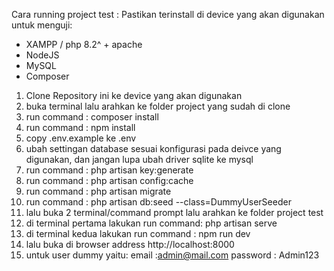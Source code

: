 Cara running project test :
Pastikan terinstall di device yang akan digunakan untuk menguji:
- XAMPP / php 8.2^ + apache
- NodeJS
- MySQL
- Composer

1. Clone Repository ini ke device yang akan digunakan
2. buka terminal lalu arahkan ke folder project yang sudah di clone
3. run command : composer install
4. run command : npm install
5. copy .env.example ke .env
6. ubah settingan database sesuai konfigurasi pada deivce yang digunakan, dan jangan lupa ubah driver sqlite ke mysql
7. run command : php artisan key:generate
8. run command : php artisan config:cache
9. run command : php artisan migrate
10. run command : php artisan db:seed --class=DummyUserSeeder
11. lalu buka 2 terminal/command prompt lalu arahkan ke folder project test
12. di terminal pertama lakukan run command: php artisan serve
13. di terminal kedua lakukan run command : npm run dev
14. lalu buka di browser address http://localhost:8000
15. untuk user dummy yaitu:
email :admin@mail.com
password : Admin123
